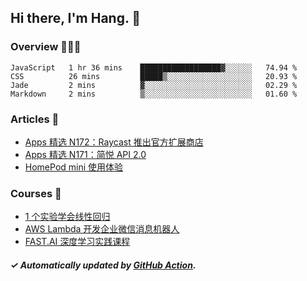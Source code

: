 ## Hi there, I'm Hang. 👋

### Overview 👨🏻‍💻

<!--START_SECTION:waka-->
```text
JavaScript   1 hr 36 mins    ██████████████████▓░░░░░░   74.94 % 
CSS          26 mins         █████▒░░░░░░░░░░░░░░░░░░░   20.93 % 
Jade         2 mins          ▓░░░░░░░░░░░░░░░░░░░░░░░░   02.29 % 
Markdown     2 mins          ▒░░░░░░░░░░░░░░░░░░░░░░░░   01.60 % 
```
<!--END_SECTION:waka-->

### Articles 📝

<!-- BLOG:START -->
- [Apps 精选 N172：Raycast 推出官方扩展商店](http://huhuhang.com/post/product-hunt/product-hunt-n172?from=github)
- [Apps 精选 N171：简悦 API 2.0](http://huhuhang.com/post/product-hunt/product-hunt-n171?from=github)
- [HomePod mini 使用体验](http://huhuhang.com/post/apps/homepod-mini-comments?from=github)<!-- BLOG:END -->

### Courses 🔗

<!-- SYL:START -->
- [1 个实验学会线性回归](https://lanqiao.cn/courses/4855)
- [AWS Lambda 开发企业微信消息机器人](https://lanqiao.cn/courses/2868)
- [FAST.AI 深度学习实践课程](https://lanqiao.cn/courses/1445)
<!-- SYL:END -->

##### ✓ Automatically updated by [GitHub Action](https://github.com/huhuhang/huhuhang/actions).
